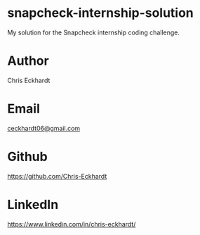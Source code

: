# snapcheck-internship-solution
My solution for the Snapcheck internship coding challenge.

# Author
Chris Eckhardt

# Email
ceckhardt06@gmail.com

# Github
https://github.com/Chris-Eckhardt

# LinkedIn
https://www.linkedin.com/in/chris-eckhardt/
